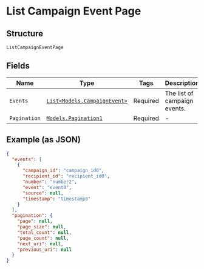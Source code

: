 
# List Campaign Event Page

## Structure

`ListCampaignEventPage`

## Fields

| Name | Type | Tags | Description |
|  --- | --- | --- | --- |
| `Events` | [`List<Models.CampaignEvent>`](../../doc/models/campaign-event.md) | Required | The list of campaign events. |
| `Pagination` | [`Models.Pagination1`](../../doc/models/pagination-1.md) | Required | - |

## Example (as JSON)

```json
{
  "events": [
    {
      "campaign_id": "campaign_id0",
      "recipient_id": "recipient_id0",
      "number": "number2",
      "event": "event0",
      "source": null,
      "timestamp": "timestamp8"
    }
  ],
  "pagination": {
    "page": null,
    "page_size": null,
    "total_count": null,
    "page_count": null,
    "next_uri": null,
    "previous_uri": null
  }
}
```

